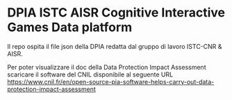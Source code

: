# DPIA ISTC AISR Cognitive Interactive Games Data platform
Il repo ospita il file json della DPIA redatta dal gruppo di lavoro ISTC-CNR & AISR.

Per poter visualizzare il doc della Data Protection Impact Assessment scaricare il software del CNIL disponibile al seguente URL https://www.cnil.fr/en/open-source-pia-software-helps-carry-out-data-protection-impact-assessment
